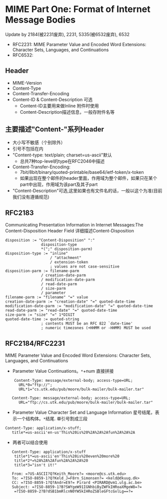 # MIME Part One: Format of Internet Message Bodies
Update by 2184(被2231废弃), 2231, 5335(被6532废弃), 6532  
- RFC2231: MIME Parameter Value and Encoded Word Extensions: Character Sets, Languages, and Continuations
- RFC6532: 
## Header
- MIME-Version
- Content-Type
- Content-Transfer-Encoding
- Content-ID & Content-Description 可选
  - Content-ID主要用来做Inline 附件时使用
  - Content-Description描述信息，一般存附件名等
## 主要描述"Content-"系列Header
- 大小写不敏感（个别除外）
- 引号不包括在内
- "Content-type: text/plain; charset=us-ascii"默认
  - 总共7种top-level的type在RFC2046中描述
- Content-Transfer-Encoding:
  - 7bit/8bit/binary/quoted-printable/base64/ietf-token/x-token
  - 如果出现在整个邮件的header里面，作用域为整个邮件，如果只在某个part中出现，作用域为该part及其子part
- "Content-Description"可选,这里如果也有文件名的话，一般以这个为准(目前我们没有遵循规范)
## RFC2183
Communicating Presentation Information in Internet Messages:The Content-Disposition Header Field
详细描述Content-Disposition
```
disposition := "Content-Disposition" ":"
                disposition-type
                *(";" disposition-parm)
disposition-type := "inline"
                    / "attachment"
                    / extension-token
                    ; values are not case-sensitive
disposition-parm := filename-parm
                / creation-date-parm
                / modification-date-parm
                / read-date-parm
                / size-parm
                / parameter
filename-parm := "filename" "=" value
creation-date-parm := "creation-date" "=" quoted-date-time
modification-date-parm := "modification-date" "=" quoted-date-time
read-date-parm := "read-date" "=" quoted-date-time
size-parm := "size" "=" 1*DIGIT
quoted-date-time := quoted-string
                ; contents MUST be an RFC 822 `date-time'
                ; numeric timezones (+HHMM or -HHMM) MUST be used
```
## RFC2184/RFC2231
MIME Parameter Value and Encoded Word Extensions: Character Sets, Languages, and Continuations
- Parameter Value Continuations。`*`+num 直接拼接
```
    Content-Type: message/external-body; access-type=URL;
      URL*0="ftp://";
      URL*1="cs.utk.edu/pub/moore/bulk-mailer/bulk-mailer.tar"

   Content-Type: message/external-body; access-type=URL;
      URL="ftp://cs.utk.edu/pub/moore/bulk-mailer/bulk-mailer.tar"
```
- Parameter Value Character Set and Language Information
星号结尾，表示一个结构体。`*`结尾. 单引号割成三段
```
Content-Type: application/x-stuff;
   title*=us-ascii'en-us'This%20is%20%2A%2A%2Afun%2A%2A%2A
```
- 两者可以结合使用
```
   Content-Type: application/x-stuff
    title*1*=us-ascii'en'This%20is%20even%20more%20
    title*2*=%2A%2A%2Afun%2A%2A%2A%20
    title*3="isn't it!"
```
```
   From: =?US-ASCII?Q?Keith_Moore?= <moore@cs.utk.edu>
   To: =?ISO-8859-1?Q?Keld_J=F8rn_Simonsen?= <keld@dkuug.dk>
   CC: =?ISO-8859-1?Q?Andr=E9?= Pirard <PIRARD@vm1.ulg.ac.be>
   Subject: =?ISO-8859-1?B?SWYgeW91IGNhbiByZWFkIHRoaXMgeW8=?=
    =?ISO-8859-2?B?dSB1bmRlcnN0YW5kIHRoZSBleGFtcGxlLg==?=
```